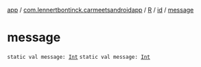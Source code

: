 [app](../../../index.md) / [com.lennertbontinck.carmeetsandroidapp](../../index.md) / [R](../index.md) / [id](index.md) / [message](./message.md)

# message

`static val message: `[`Int`](https://kotlinlang.org/api/latest/jvm/stdlib/kotlin/-int/index.html)
`static val message: `[`Int`](https://kotlinlang.org/api/latest/jvm/stdlib/kotlin/-int/index.html)